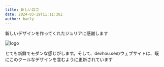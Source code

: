 ```yaml
---
title: 新しいロゴ
date: 2024-03-19T11:11:38Z
author: baely
---
```

新しいデザインを作ってくれたジュリアに感謝します

![logo](https://github.com/devhou-se/www-jp/assets/5674656/901318e0-2442-4b32-8387-2d6b2261aa8d)
 
とても新鮮でモダンな感じがします。そして、devhou.seのウェブサイトは、既にこのクールなデザインを含むように更新されています
